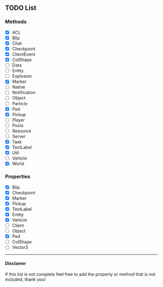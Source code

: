 ## TODO List

### Methods
- [x] ACL 
- [x] Blip 
- [x] Chat
- [x] Checkpoint
- [x] ClientEvent
- [x] ColShape
- [ ] Data
- [ ] Entity
- [ ] Explosion
- [x] Marker
- [ ] Native
- [ ] Notification
- [ ] Object
- [ ] Particle
- [x] Ped 
- [x] Pickup
- [ ] Player
- [ ] Pools
- [ ] Resource
- [ ] Server
- [x] Task
- [x] TextLabel
- [x] Util
- [ ] Vehicle
- [x] World

### Properties
- [x] Blip
- [x] Checkpoint
- [x] Marker
- [x] Pickup
- [x] TextLabel
- [x] Entity
- [x] Vehicle
- [ ] Client
- [ ] Object
- [x] Ped
- [ ] ColShape
- [ ] Vector3
---
#### Disclamer
If this list is not complete feel free to add the property or method that is not included, thank you!

